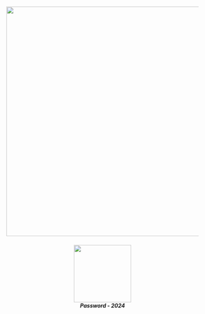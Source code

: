 <h5 align=center><img src='https://static.tradingview.com/static/bundles/tab-linking.ebba40a63297ef9a1b51.png' width="600">
<br>
<h5 align=center><a href='https://github.com/'><img src='https://static.vecteezy.com/system/resources/previews/028/549/489/non_2x/green-download-button-free-png.png' width="150"></a> <br>Password - 2024

